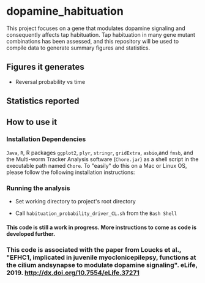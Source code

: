 # dopamine_habituation

This project focuses on a gene that modulates dopamine signaling and consequently affects tap habituation. 
Tap habituation in many gene mutant combinations has been assessed, and this repository will be used to compile
data to generate summary figures and statistics.


## Figures it generates
* Reversal probability vs time

## Statistics reported

## How to use it

### Installation Dependencies

`Java`, `R`, R packages `ggplot2`, `plyr`, `stringr`, `gridExtra`, `asbio`,and `fmsb`, and the Multi-worm Tracker 
Analysis software (`Chore.jar`) as a shell script in the executable path named `Chore`. 
To "easily" do this on a Mac or Linux OS, please follow the following installation 
instructions:


### Running the analysis

* Set working directory to project's root directory

* Call `habituation_probability_driver_CL.sh` from the `Bash Shell`


#### This code is still a work in progress. More instructions to come as code is developed further.

### This code is associated with the paper from Loucks et al., "EFHC1, implicated in juvenile myoclonicepilepsy, functions at the cilium andsynapse to modulate dopamine signaling". eLife, 2019. http://dx.doi.org/10.7554/eLife.37271
